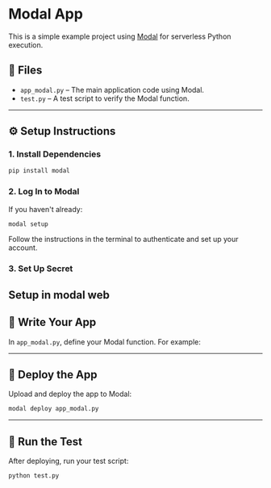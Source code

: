 # Modal App

This is a simple example project using [Modal](https://modal.com/) for serverless Python execution.

## 📁 Files

- `app_modal.py` – The main application code using Modal.
- `test.py` – A test script to verify the Modal function.

---

## ⚙️ Setup Instructions

### 1. Install Dependencies

```bash
pip install modal
```

### 2. Log In to Modal

If you haven't already:

```bash
modal setup
```

Follow the instructions in the terminal to authenticate and set up your account.

### 3. Set Up Secret

Setup in modal web 
---

## 📝 Write Your App

In `app_modal.py`, define your Modal function. For example:


---

## 🚀 Deploy the App

Upload and deploy the app to Modal:

```bash
modal deploy app_modal.py
```

---

## 🧪 Run the Test

After deploying, run your test script:

```bash
python test.py
```

